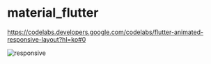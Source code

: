 # material_flutter

https://codelabs.developers.google.com/codelabs/flutter-animated-responsive-layout?hl=ko#0

![responsive](https://github.com/user-attachments/assets/f3bb8d92-24c1-44a8-9080-5538005deae0)

